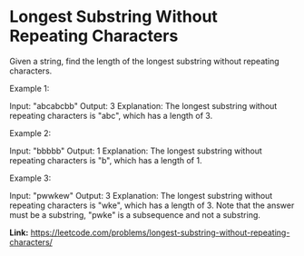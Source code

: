 # Longest Substring Without Repeating Characters

Given a string, find the length of the longest substring without repeating characters.

Example 1:

Input: "abcabcbb"
Output: 3
Explanation: The longest substring without repeating characters is "abc", which has a length of 3.

Example 2:

Input: "bbbbb"
Output: 1
Explanation: The longest substring without repeating characters is "b", which has a length of 1.

Example 3:

Input: "pwwkew"
Output: 3
Explanation: The longest substring without repeating characters is "wke", which has a length of 3. 
Note that the answer must be a substring, "pwke" is a subsequence and not a substring.

**Link:** https://leetcode.com/problems/longest-substring-without-repeating-characters/